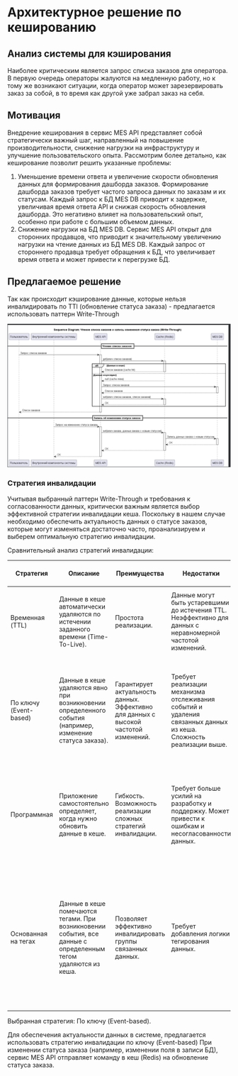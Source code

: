 # Архитектурное решение по кешированию
## Анализ системы для кэширования
Наиболее критическим является запрос списка заказов для оператора.
В первую очередь операторы жалуются на медленную работу, но к тому же возникают ситуации, когда оператор может зарезервировать заказ за собой, в то время как другой уже забрал заказ на себя.
## Мотивация
Внедрение кеширования в сервис MES API представляет собой стратегически важный шаг, направленный на повышение производительности, снижение нагрузки на инфраструктуру и улучшение пользовательского опыта. Рассмотрим более детально, как кеширование позволит решить указанные проблемы:
1. Уменьшение времени ответа и увеличение скорости обновления данных для формирования дашборда заказов. Формирование дашборда заказов требует частого запроса данных по заказам и их статусам. Каждый запрос к БД MES DB приводит к задержке, увеличивая время ответа API и снижая скорость обновления дашборда. Это негативно влияет на пользовательский опыт, особенно при работе с большим объемом данных.
2. Снижение нагрузки на БД MES DB. Сервис MES API открыт для сторонних продавцов, что приводит к значительному увеличению нагрузки на чтение данных из БД MES DB. Каждый запрос от стороннего продавца требует обращения к БД, что увеличивает время ответа и может привести к перегрузке БД.
## Предлагаемое решение
Так как происходит кэширование данные, которые нельзя инвалидировать по TTl (обновление статуса заказа) - предлагается использовать паттерн Write-Through


![img.png](img.png)

### Стратегия инвалидации

Учитывая выбранный паттерн Write-Through и требования к согласованности данных, критически важным является выбор эффективной стратегии инвалидации кеша. Поскольку в нашем случае необходимо обеспечить актуальность данных о статусе заказов, которые могут изменяться достаточно часто, проанализируем и выберем оптимальную стратегию инвалидации.

Сравнительный анализ стратегий инвалидации:

| Стратегия              | Описание                                                                                                       | Преимущества                                                                         | Недостатки                                                                                                        | Подходит для MES API | Примечания                                                                                                                                                                                                                          |
|------------------------|----------------------------------------------------------------------------------------------------------------|--------------------------------------------------------------------------------------|-------------------------------------------------------------------------------------------------------------------|----------------------|-------------------------------------------------------------------------------------------------------------------------------------------------------------------------------------------------------------------------------------|
| Временная (TTL)        | Данные в кеше автоматически удаляются по истечении заданного времени (Time-To-Live).                           | Простота реализации.                                                                 | Данные могут быть устаревшими до истечения TTL. Неэффективно для данных с неравномерной частотой изменений.       | Нет                  | Не подходит, так как не гарантирует актуальность статусов заказов, которые могут изменяться непредсказуемо.                                                                                                                         |
| По ключу (Event-based) | Данные в кеше удаляются явно при возникновении определенного события (например, изменение статуса заказа).     | Гарантирует актуальность данных. Эффективно для данных с высокой частотой изменений. | Требует реализации механизма отслеживания событий и удаления связанных данных из кеша. Сложность реализации выше. | Да                   | Подходит для инвалидации данных о конкретном заказе при изменении его статуса. Не подходит для списков заказов, если не отслеживать изменение каждого заказа в списке.                                                              |
| Программная            | Приложение самостоятельно определяет, когда нужно обновить данные в кеше.                                      | Гибкость. Возможность реализации сложных стратегий инвалидации.                      | Требует больше усилий на разработку и поддержку. Может привести к ошибкам и несогласованности данных.             | Нет                  | Не подходит, так как требует более сложной логики в приложении и может привести к человеческим ошибкам. Целесообразно использовать стандартные механизмы кеширования.                                                               |
| Основанная на тегах    | Данные в кеше помечаются тегами. При возникновении события, все данные с определенным тегом удаляются из кеша. | Позволяет эффективно инвалидировать группы связанных данных.                         | Требует добавления логики тегирования данных.                                                                     | Да, с оговоркой      | Подойдет, если логически группировать заказы по определенным критериям (например, заказы определенного пользователя, заказы с определенным статусом). Это позволит инвалидировать сразу группу заказов при изменении одного из них. |

Выбранная стратегия: По ключу (Event-based).

Для обеспечения актуальности данных в системе, предлагается использовать стратегию инвалидации по ключу (Event-based)
При изменении статуса заказа (например, изменении поля в записи БД), сервис MES API отправляет команду в кеш (Redis) на обновление статуса заказа.
